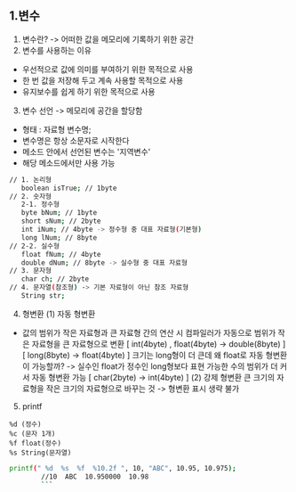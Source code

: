 ## 1.변수
1. 변수란? -> 어떠한 값을 메모리에 기록하기 위한 공간
2. 변수를 사용하는 이유
- 우선적으로 값에 의미를 부여하기 위한 목적으로 사용
- 한 번 값을 저장해 두고 계속 사용할 목적으로 사용
- 유지보수를 쉽게 하기 위한 목적으로 사용
3. 변수 선언 -> 메모리에 공간을 할당함
- 형태 : 자료형 변수명;
- 변수명은 항상 소문자로 시작한다
- 메소드 안에서 선언된 변수는 '지역변수'
- 해당 메소드에서만 사용 가능
```sh
// 1. 논리형
   boolean isTrue; // 1byte
// 2. 숫자형
   2-1. 정수형
   byte bNum; // 1byte
   short sNum; // 2byte
   int iNum; // 4byte -> 정수형 중 대표 자료형(기본형)
   long lNum; // 8byte		
// 2-2. 실수형
   float fNum; // 4byte
   double dNum; // 8byte -> 실수형 중 대표 자료형
// 3. 문자형
   char ch; // 2byte		
// 4. 문자열(참조형) -> 기본 자료형이 아닌 참조 자료형
   String str;
```
4. 형변환
 (1) 자동 형변환
  - 값의 범위가 작은 자료형과 큰 자료형 간의 연산 시 
    컴파일러가 자동으로 범위가 작은 자료형을
    큰 자료형으로 변환
 [ int(4byte) , float(4byte) -> double(8byte) ]
 [ long(8byte) -> float(4byte) ]
 크기는 long형이 더 큰데 왜 float로 
 자동 형변환이 가능할까?
   -> 실수인 float가 정수인 long형보다 표현 가능한 
      수의 범위가 더 커서 자동 형변환 가능
 [ char(2byte) -> int(4byte) ]
 (2) 강제 형변환
 큰 크기의 자료형을 작은 크기의 자료형으로 바꾸는 것
  -> 형변환 표시 생략 불가

5. printf
```
%d (정수)
%c (문자 1개)
%f float(정수)
%s String(문자열)
```
```sh
printf(" %d  %s  %f  %10.2f ", 10, "ABC", 10.95, 10.975);
        //10  ABC  10.950000  10.98
        ```
